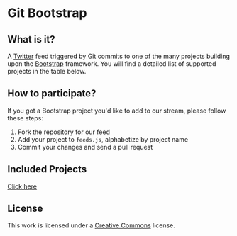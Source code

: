 # Git Bootstrap

## What is it?
A [Twitter](http://twitter.com/gitbootstrap) feed triggered by Git commits to one of the many projects building upon the [Bootstrap](http://getbootstrap.com/) framework. You will find a detailed list of supported projects in the table below.

## How to participate?

If you got a Bootstrap project you'd like to add to our stream, please follow these steps:

1. Fork the repository for our feed
2. Add your project to `feeds.js`, alphabetize by project name
3. Commit your changes and send a pull request

## Included Projects

[Click here](http://gitbootstrap.github.io/feeds/)

## License

This work is licensed under a [Creative Commons](http://creativecommons.org/licenses/by-nc-sa/3.0) license.